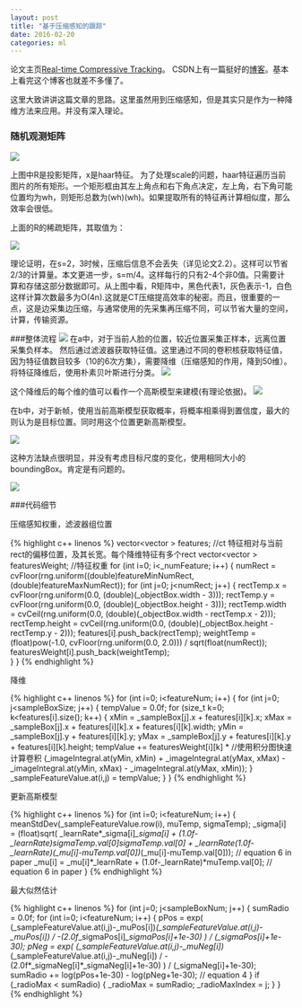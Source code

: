 ```yaml
---
layout: post
title: "基于压缩感知的跟踪"
date: 2016-02-20
categories: ml
---
```


论文主页[Real-time Compressive Tracking](http://www4.comp.polyu.edu.hk/~cslzhang/CT/CT.htm)。 CSDN上有一篇挺好的[博客](http://blog.csdn.net/pbypby1987/article/details/45641081)。基本上看完这个博客也就差不多懂了。

这里大致讲讲这篇文章的思路。这里虽然用到压缩感知，但是其实只是作为一种降维方法来应用。并没有深入理论。

### 随机观测矩阵

![](http://vsooda.github.io/assets/ct/project.png)

上图中R是投影矩阵，x是haar特征。 为了处理scale的问题，haar特征遍历当前图片的所有矩形。一个矩形框由其左上角点和右下角点决定，左上角，右下角可能位置均为wh，则矩形总数为(wh)(wh)。如果提取所有的特征再计算相似度，那么效率会很低。

上面的R的稀疏矩阵，其取值为：

![](http://vsooda.github.io/assets/ct/measure.png)

理论证明，在s=2，3时候，压缩后信息不会丢失（详见论文2.2）。这样可以节省2/3的计算量。本文更进一步，s=m/4。这样每行的只有2-4个非0值。只需要计算和存储这部分数据即可。从上图中看，R矩阵中，黑色代表1，灰色表示-1，白色这样计算次数最多为O(4n).这就是CT压缩提高效率的秘密。而且，很重要的一点，这是边采集边压缩，与通常使用的先采集再压缩不同，可以节省大量的空间，计算，传输资源。


###整体流程
![](http://vsooda.github.io/assets/ct/framework.png)
在a中，对于当前人脸的位置，较近位置采集正样本，远离位置采集负样本。 然后通过滤波器获取特征值。这里通过不同的卷积核获取特征值，因为特征值数目较多（10的6次方集），需要降维（压缩感知的作用，降到50维）。将特征降维后，使用朴素贝叶斯进行分类。
![](http://vsooda.github.io/assets/ct/bayes.png)

这个降维后的每个维的值可以看作一个高斯模型来建模(有理论依据)。
![](http://vsooda.github.io/assets/ct/model.png)

在b中，对于新帧，使用当前高斯模型获取概率，将概率相乘得到置信度，最大的则认为是目标位置。同时用这个位置更新高斯模型。

![](http://vsooda.github.io/assets/ct/update.png)

这种方法缺点很明显，并没有考虑目标尺度的变化，使用相同大小的boundingBox。肯定是有问题的。

![](http://vsooda.github.io/assets/ct/algo.png)

###代码细节

压缩感知权重，滤波器组位置

{% highlight c++ linenos %}
vector<vector<Rect> > features; //ct 特征相对与当前rect的偏移位置，及其长宽。每个降维特征有多个rect
vector<vector<float> > featuresWeight; //特征权重
    for (int i=0; i<_numFeature; i++)
	{
		numRect = cvFloor(rng.uniform((double)featureMinNumRect, (double)featureMaxNumRect));
		for (int j=0; j<numRect; j++)
		{
			rectTemp.x = cvFloor(rng.uniform(0.0, (double)(_objectBox.width - 3)));
			rectTemp.y = cvFloor(rng.uniform(0.0, (double)(_objectBox.height - 3)));
			rectTemp.width = cvCeil(rng.uniform(0.0, (double)(_objectBox.width - rectTemp.x - 2)));
			rectTemp.height = cvCeil(rng.uniform(0.0, (double)(_objectBox.height - rectTemp.y - 2)));
			features[i].push_back(rectTemp);
			weightTemp = (float)pow(-1.0, cvFloor(rng.uniform(0.0, 2.0))) / sqrt(float(numRect));
			featuresWeight[i].push_back(weightTemp);           
		}
	}
{% endhighlight %}

降维

{% highlight c++ linenos %}
	for (int i=0; i<featureNum; i++)
	{
		for (int j=0; j<sampleBoxSize; j++)
		{
			tempValue = 0.0f;
			for (size_t k=0; k<features[i].size(); k++)
			{
				xMin = _sampleBox[j].x + features[i][k].x;
				xMax = _sampleBox[j].x + features[i][k].x + features[i][k].width;
				yMin = _sampleBox[j].y + features[i][k].y;
				yMax = _sampleBox[j].y + features[i][k].y + features[i][k].height;
				tempValue += featuresWeight[i][k] *  //使用积分图快速计算卷积
					(_imageIntegral.at<float>(yMin, xMin) +
					_imageIntegral.at<float>(yMax, xMax) -
					_imageIntegral.at<float>(yMin, xMax) -
					_imageIntegral.at<float>(yMax, xMin));
			}
			_sampleFeatureValue.at<float>(i,j) = tempValue;
		}
	}
{% endhighlight %}
	
	
更新高斯模型

{% highlight c++ linenos %}
	for (int i=0; i<featureNum; i++)
	{
		meanStdDev(_sampleFeatureValue.row(i), muTemp, sigmaTemp);
		_sigma[i] = (float)sqrt( _learnRate*_sigma[i]*_sigma[i]	+ (1.0f-_learnRate)*sigmaTemp.val[0]*sigmaTemp.val[0] 
		+ _learnRate*(1.0f-_learnRate)*(_mu[i]-muTemp.val[0])*(_mu[i]-muTemp.val[0]));	// equation 6 in paper
		_mu[i] = _mu[i]*_learnRate + (1.0f-_learnRate)*muTemp.val[0];	// equation 6 in paper
	}
{% endhighlight %}
	
	
最大似然估计
	
{% highlight c++ linenos %}
	for (int j=0; j<sampleBoxNum; j++)
	{
		sumRadio = 0.0f;
		for (int i=0; i<featureNum; i++)
		{
			pPos = exp( (_sampleFeatureValue.at<float>(i,j)-_muPos[i])*(_sampleFeatureValue.at<float>(i,j)-_muPos[i]) / -(2.0f*_sigmaPos[i]*_sigmaPos[i]+1e-30) ) / (_sigmaPos[i]+1e-30);
			pNeg = exp( (_sampleFeatureValue.at<float>(i,j)-_muNeg[i])*(_sampleFeatureValue.at<float>(i,j)-_muNeg[i]) / -(2.0f*_sigmaNeg[i]*_sigmaNeg[i]+1e-30) ) / (_sigmaNeg[i]+1e-30);
			sumRadio += log(pPos+1e-30) - log(pNeg+1e-30);	// equation 4
		}
		if (_radioMax < sumRadio)
		{
			_radioMax = sumRadio;
			_radioMaxIndex = j;
		}
	}
{% endhighlight %}

